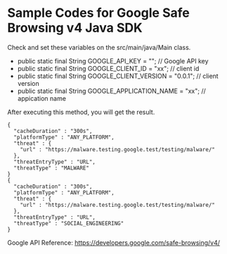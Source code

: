 Sample Codes for Google Safe Browsing v4 Java SDK
===


Check and set these variables on the src/main/java/Main class.
- public static final String GOOGLE_API_KEY = ""; // Google API key
- public static final String GOOGLE_CLIENT_ID = "xx"; // client id
- public static final String GOOGLE_CLIENT_VERSION = "0.0.1"; // client version
- public static final String GOOGLE_APPLICATION_NAME = "xx"; // appication name

After executing this method, you will get the result.

```
{
  "cacheDuration" : "300s",
  "platformType" : "ANY_PLATFORM",
  "threat" : {
    "url" : "https://malware.testing.google.test/testing/malware/"
  },
  "threatEntryType" : "URL",
  "threatType" : "MALWARE"
}
{
  "cacheDuration" : "300s",
  "platformType" : "ANY_PLATFORM",
  "threat" : {
    "url" : "https://malware.testing.google.test/testing/malware/"
  },
  "threatEntryType" : "URL",
  "threatType" : "SOCIAL_ENGINEERING"
}

```

Google API Reference: https://developers.google.com/safe-browsing/v4/ 
